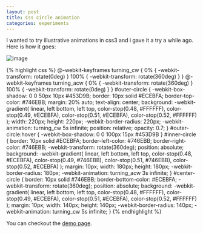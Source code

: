 ```yaml
---
layout: post
title: Css circle animation
categories: experiments
---
```


I wanted to try illustrative animations in css3 and i gave it a try a while ago. Here is how it goes:

![image](http://cl.ly/image/3e1R3s0S3n1I/mega.jpg)

{% highlight css %}
@-webkit-keyframes turning_cw { 
    0% { -webkit-transform: rotate(0deg) }
    100% { -webkit-transform: rotate(360deg) }
}
@-webkit-keyframes turning_acw { 
    0% { -webkit-transform: rotate(360deg) }
    100% { -webkit-transform: rotate(0deg) }
}
#outer-circle {
    -webkit-box-shadow: 0 0 50px 10px #453D9B;
    border: 10px solid #ECEBFA;
    border-top-color: #746EBB;
    margin: 20% auto;
    text-align: center;
    background: -webkit-gradient( linear, left bottom, left top, color-stop(0.48, #FFFFFF), color-stop(0.49, #ECEBFA), color-stop(0.51, #ECEBFA), color-stop(0.52, #FFFFFF) );
    width: 220px;
    height: 220px;
    -webkit-border-radius: 220px;
    -webkit-animation: turning_cw 5s infinite;
    position: relative;
    opacity: 0.7;
}
#outer-circle:hover {
 -webkit-box-shadow: 0 0 100px 15px #453D9B 
}
#inner-circle {
    border: 10px solid #ECEBFA;
    border-left-color: #746EBB;
    border-right-color: #746EBB;
    -webkit-transform: rotate(360deg);
    position: absolute;
    background: -webkit-gradient( linear, left bottom, left top, color-stop(0.48, #ECEBFA), color-stop(0.49, #746EBB), color-stop(0.51, #746EBB), color-stop(0.52, #ECEBFA) );
    margin: 10px;
    width: 180px;
    height: 180px;
    -webkit-border-radius: 180px;
    -webkit-animation: turning_acw 3s infinite;
}
#center-circle {
    border: 10px solid #746EBB;
    border-bottom-color: #ECEBFA;
    -webkit-transform: rotate(360deg);
    position: absolute;
    background: -webkit-gradient( linear, left bottom, left top, color-stop(0.48, #FFFFFF), color-stop(0.49, #ECEBFA), color-stop(0.51, #ECEBFA), color-stop(0.52, #FFFFFF) );
    margin: 10px;
    width: 140px;
    height: 140px;
    -webkit-border-radius: 140px;
    -webkit-animation: turning_cw 5s infinite;
}
{% endhighlight %}

You can checkout the 
[demo page](http://f.cl.ly/items/f5433e81ff1ac3636e32/index.html).
